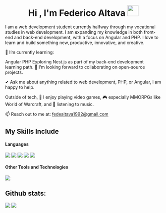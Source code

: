 <h1 align="center"><b>Hi , I'm Federico Altava </b><img src="https://media.giphy.com/media/hvRJCLFzcasrR4ia7z/giphy.gif" width="35"></h1>
<!--  -->
I am a web development student currently halfway through my vocational studies in web development. I am expanding my knowledge in both front-end and back-end development, with a focus on Angular and PHP. I love to learn and build something new, productive, innovative, and creative.

🌱 I’m currently learning:

Angular
PHP
Exploring Nest.js as part of my back-end development learning path.
👯 I’m looking forward to collaborating on open-source projects.

✔ Ask me about anything related to web development, PHP, or Angular, I am happy to help.

Outside of tech, 💜 I enjoy playing video games, 🎮 especially MMORPGs like World of Warcraft, and 🎵 listening to music.

📫 Reach out to me at: fedealtava1992@gmail.com

## My Skills Include

<h4> Languages </h4>
<span> 
  <img src="https://img.shields.io/badge/HTML5-E34F26?style=for-the-badge&logo=html5&logoColor=white">
  <img src="https://img.shields.io/badge/CSS3-1572B6?style=for-the-badge&logo=css3&logoColor=white">
  <img src="https://img.shields.io/badge/JavaScript-F7DF1E?style=for-the-badge&logo=javascript&logoColor=black">
  <img src="https://img.shields.io/badge/Java-ED8B00?style=for-the-badge&logo=java&logoColor=white">
  <img src= "https://img.shields.io/badge/typescript-%23007ACC.svg?style=for-the-badge&logo=typescript&logoColor=white">
</span>

<h4> Other Tools and Technologies </h4>
<span>
  <img src="https://img.shields.io/badge/MySQL-00000F?style=for-the-badge&logo=mysql&logoColor=white">
</span>
<h2>Github stats:</h2> 

[![](https://github-readme-stats.vercel.app/api?username=FedeAltava&show_icons=true&theme=tokyonight&hide_border=true&locale=en)](https://github.com/FedeAltava)
[![](https://github-readme-streak-stats.herokuapp.com/?user=FedeAltava&theme=material-palenight)](https://github.com/FedeAltava)
